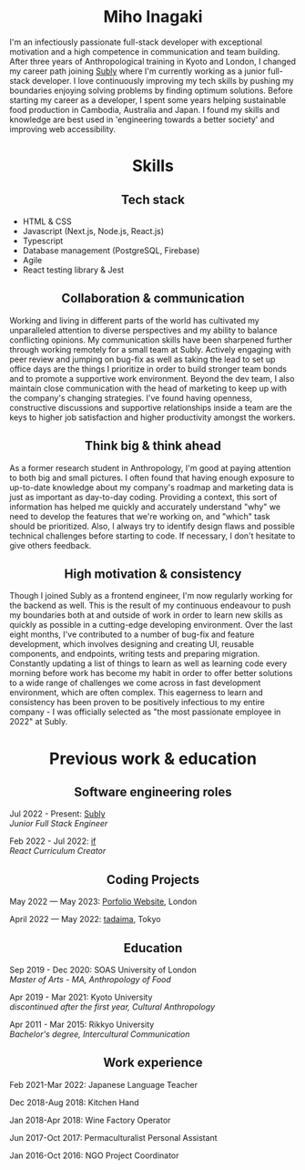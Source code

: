 # <div align="center">Miho Inagaki<div>

I'm an infectiously passionate full-stack developer with exceptional motivation and a high competence in communication and team building. After three years of Anthropological training in Kyoto and London, I changed my career path joining [Subly](https://www.getsubly.com/) where I'm currently working as a junior full-stack developer. I love continuously improving my tech skills by pushing my boundaries enjoying solving problems by finding optimum solutions. Before starting my career as a developer, I spent some years helping sustainable food production in Cambodia, Australia and Japan. I found my skills and knowledge are best used in 'engineering towards a better society' and improving web accessibility.

# <div align="center">Skills<div>

## <div align="center">Tech stack</div>

- HTML & CSS
- Javascript (Next.js, Node.js, React.js)
- Typescript
- Database management (PostgreSQL, Firebase)
- Agile
- React testing library & Jest

## <div align="center">Collaboration & communication</div>

Working and living in different parts of the world has cultivated my unparalleled attention to diverse perspectives and my ability to balance conflicting opinions. My communication skills have been sharpened further through working remotely for a small team at Subly. Actively engaging with peer review and jumping on bug-fix as well as taking the lead to set up office days are the things I prioritize in order to build stronger team bonds and to promote a supportive work environment. Beyond the dev team, I also maintain close communication with the head of marketing to keep up with the company's changing strategies. I've found having openness, constructive discussions and supportive relationships inside a team are the keys to higher job satisfaction and higher productivity amongst the workers.

## <div align="center">Think big & think ahead</div>

As a former research student in Anthropology, I'm good at paying attention to both big and small pictures. I often found that having enough exposure to up-to-date knowledge about my company's roadmap and marketing data is just as important as day-to-day coding. Providing a context, this sort of information has helped me quickly and accurately understand "why" we need to develop the features that we're working on, and "which" task should be prioritized. Also, I always try to identify design flaws and possible technical challenges before starting to code. If necessary, I don't hesitate to give others feedback.

## <div align="center">High motivation & consistency</div>

Though I joined Subly as a frontend engineer, I'm now regularly working for the backend as well. This is the result of my continuous endeavour to push my boundaries both at and outside of work in order to learn new skills as quickly as possible in a cutting-edge developing environment. Over the last eight months, I've contributed to a number of bug-fix and feature development, which involves designing and creating UI, reusable components, and endpoints, writing tests and preparing migration. Constantly updating a list of things to learn as well as learning code every morning before work has become my habit in order to offer better solutions to a wide range of challenges we come across in fast development environment, which are often complex. This eagerness to learn and consistency has been proven to be positively infectious to my entire company - I was officially selected as "the most passionate employee in 2022" at Subly.

# <div align="center">Previous work & education<div>

## <div align="center">Software engineering roles<div>

Jul 2022 - Present: [Subly](https://www.getsubly.com/)</br>
_Junior Full Stack Engineer_
  
Feb 2022 - Jul 2022: [if](https://code-lesson.com)</br>
_React Curriculum Creator_

## <div align="center">Coding Projects<div>

May 2022 — May 2023: [Porfolio Website](https://mihoinagaki.com/), London

April 2022 — May 2022: [tadaima](https://portfolio-app-ecru.vercel.app), Tokyo

## <div align="center">Education<div>

Sep 2019 - Dec 2020: SOAS University of London</br>
_Master of Arts - MA, Anthropology of Food_

Apr 2019 - Mar 2021: Kyoto University</br>
_discontinued after the first year, Cultural Anthropology_

Apr 2011 - Mar 2015: Rikkyo University</br>
_Bachelor's degree, Intercultural Communication_

## <div align="center">Work experience<div>

Feb 2021-Mar 2022: Japanese Language Teacher

Dec 2018-Aug 2018: Kitchen Hand

Jan 2018-Apr 2018: Wine Factory Operator

Jun 2017-Oct 2017: Permaculturalist Personal Assistant

Jan 2016-Oct 2016: NGO Project Coordinator
